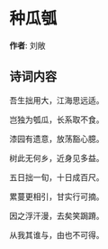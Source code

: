 # 种瓜瓠

**作者**: 刘敞

## 诗词内容

吾生拙用大，江海思远适。

岂独为瓠瓜，长系取不食。

漆园有遗意，放荡豁心臆。

树此无何乡，近身见多益。

五日拙一旬，十日成百尺。

累蔓更相引，甘实行可摘。

因之浮汗漫，去矣笑跼蹐。

从我其谁与，由也不可得。

